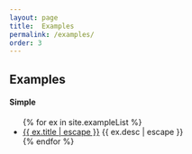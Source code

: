 ```yaml
---
layout: page
title:  Examples
permalink: /examples/
order: 3
---
```


## Examples

#### Simple

<ul>
{% for ex in site.exampleList %}
  <li>
      <a href="/bindery/example-viewer/#{{ ex.id }}">{{ ex.title | escape }}</a>
      <!-- <a href="https://github.com/evnbr/bindery/tree/master/docs/{{ ex.id }}">Source</a> -->
      {{ ex.desc | escape }}
  </li>
{% endfor %}
</ul>

<!-- #### Simple

- [Load remote content](#) ([Source](#))
- [Set page size](#) ([Source](#))
- [Customize running headers](#) ([Source](#))
- [Use spreads and bleed](#)
- [Turn `<a>` tags into <span class="sc">url</span>s as footnotes](https://github.com/evnbr/bindery/tree/master/example)
- [Turn your `<nav>` into a table of contents](#)

#### Advanced

- [Dynamic background color](https://github.com/evnbr/bindery/tree/master/example)
- [Type that starts out big and gets smaller](https://github.com/evnbr/bindery/tree/master/example) (à la [Irma Boom](http://www.nytimes.com/2007/03/18/style/18iht-DESIGN19.4945906.html))
- [Fore-edge printing](https://github.com/evnbr/bindery/tree/master/example)
- [Convert a video into a flipbook](https://github.com/evnbr/bindery/tree/master/example) -->
